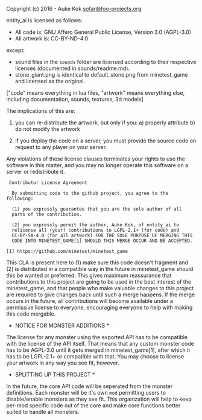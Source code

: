 
Copyright (c) 2016 - Auke Kok <sofar@foo-projects.org>

entity_ai is licensed as follows:
- All code is: GNU Affero General Public License, Version 3.0 (AGPL-3.0)
- All artwork is: CC-BY-ND-4.0

except:
- sound files in the `sounds` folder are licensed according to their
  respective licenses (documented in sounds/readme.md).
- stone_giant.png is identical to default_stone.png from minetest_game
  and licensed as the original.

["code" means everything in lua files, "artwork" means everything else,
including documentation, sounds, textures, 3d models]

The implications of this are:

1) you can re-distribute the artwork, but only if you:
  a) properly attribute
  b) do not modify the artwork

2) If you deploy the code on a server, you must provide the source code
   on request to any player on your server.

Any violations of these license clauses terminates your rights to use
the software in this matter, and you may no longer operate this software
on a server or redistribute it.


```
 Contributor License Agreement

  By submitting code to the github project, you agree to the following:

  (1) you expressly guarantee that you are the sole author of all
  parts of the contribution.

  (2) you expressly permit the author, Auke Kok, of entity_ai to
  relicense all (your) contributions to LGPL-2.1+ (for code) and
  CC-BY-SA-4.0 (for all artwork) FOR THE SOLE PURPOSE OF MERGING THIS
  CODE INTO MINETEST_GAME[1] SHOULD THIS MERGE OCCUR AND BE ACCEPTED.

[1] https://github.com/minetest/minetest_game
```

This CLA is present here to (1) make sure this code doesn't
fragment and (2) is distributed in a compatible way in the future in
minetest_game should this be wanted or preferred. This gives maximum
reassurance that contributions to this project are going to be used
in the best interest of the minetest_game, and that people who make
valuable changes to this project are required to give changes back
until such a merge happens. If the merge occurs in the future, all
contributions will become available under a permissive license to
everyone, encouraging everyone to help with making this code mergable.


* NOTICE FOR MONSTER ADDITIONS *

The license for any monster using the exported API has to be compatible
with the license of the API itself. That means that any custom monster
code has to be AGPL-3.0 until it gets merged in minetest_game[1],
after which it has to be LGPL-2.1+ or compatible with that. You may
choose to license your artwork in any way you see fit, however.


* SPLITTING UP THIS PROJECT *

In the future, the core API code will be seperated from the monster
definitions. Each monster will be it's own `mod` permitting users to
disable/enable monsters as they see fit. This organization will help to
keep per-mod specific code out of the core and make core functions
better suited to handle all monsters.
